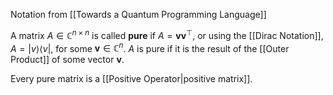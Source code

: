 Notation from [[Towards a Quantum Programming Language]]

A matrix $A \in \mathbb{C}^{n\times n}$ is called **pure** if $A = \mathbf{v}\mathbf{v}^\top$, or using the [[Dirac Notation]], $A = |v\rangle\langle v|$, for some $\mathbf{v} \in \mathbb{C}^n$. 
$A$ is pure if it is the result of the [[Outer Product]] of some vector $\mathbf{v}$. 

Every pure matrix is a [[Positive Operator|positive matrix]]. 